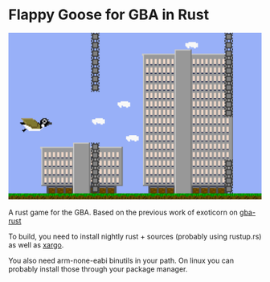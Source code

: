 Flappy Goose for GBA in Rust
============================
![Flappy Goose Screenshot](/screenshot.png)

A rust game for the GBA. Based on the previous work of exoticorn on [gba-rust](https://github.com/exoticorn/gba-rust)

To build, you need to install nightly rust + sources (probably using rustup.rs)
as well as [xargo](https://github.com/japaric/xargo).

You also need arm-none-eabi binutils in your path. On linux you can
probably install those through your package manager.
